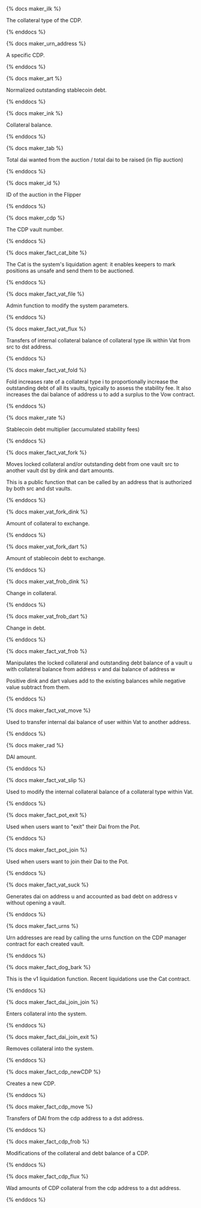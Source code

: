{% docs maker_ilk %}

The collateral type of the CDP.

{% enddocs %}

{% docs maker_urn_address %}

A specific CDP.

{% enddocs %}

{% docs maker_art %}

Normalized outstanding stablecoin debt.

{% enddocs %}

{% docs maker_ink %}

Collateral balance.

{% enddocs %}

{% docs maker_tab %}

Total dai wanted from the auction / total dai to be raised (in flip auction)
    
{% enddocs %}
    
{% docs maker_id %}

ID of the auction in the Flipper

{% enddocs %}

{% docs maker_cdp %}

The CDP vault number.

{% enddocs %}

{% docs maker_fact_cat_bite %}

The Cat is the system's liquidation agent: it enables keepers to mark positions as unsafe and send them to be auctioned.

{% enddocs %}

{% docs maker_fact_vat_file %}

Admin function to modify the system parameters.

{% enddocs %}

{% docs maker_fact_vat_flux %}

Transfers of internal collateral balance of collateral type ilk within Vat from src to dst address.

{% enddocs %}

{% docs maker_fact_vat_fold %}

Fold increases rate of a collateral type i to proportionally increase the outstanding debt of all its vaults, typically to assess the stability fee. It also increases the dai balance of address u to add a surplus to the Vow contract.
    
{% enddocs %}

{% docs maker_rate %}

Stablecoin debt multiplier (accumulated stability fees)

{% enddocs %}

{% docs maker_fact_vat_fork %}

Moves locked collateral and/or outstanding debt from one vault src to another vault dst by dink and dart amounts.

This is a public function that can be called by an address that is authorized by both src and dst vaults.

{% enddocs %}

{% docs maker_vat_fork_dink %}

Amount of collateral to exchange.

{% enddocs %}

{% docs maker_vat_fork_dart %}

Amount of stablecoin debt to exchange.

{% enddocs %}

{% docs maker_vat_frob_dink %}

Change in collateral.

{% enddocs %}

{% docs maker_vat_frob_dart %}

Change in debt.

{% enddocs %}

{% docs maker_fact_vat_frob %}

Manipulates the locked collateral and outstanding debt balance of a vault u with collateral balance from address v and dai balance of address w

Positive dink and dart values add to the existing balances while negative value subtract from them.

{% enddocs %}

{% docs maker_fact_vat_move %}

Used to transfer internal dai balance of user within Vat to another address.

{% enddocs %}

{% docs maker_rad %}

DAI amount.

{% enddocs %}

{% docs maker_fact_vat_slip %}

Used to modify the internal collateral balance of a collateral type within Vat.

{% enddocs %}

{% docs maker_fact_pot_exit %}

Used when users want to "exit" their Dai from the Pot.

{% enddocs %}

{% docs maker_fact_pot_join %}

Used when users want to join their Dai to the Pot.

{% enddocs %}

{% docs maker_fact_vat_suck %}

Generates dai on address u and accounted as bad debt on address v without opening a vault.

{% enddocs %}

{% docs maker_fact_urns %}

Urn addresses are read by calling the urns function on the CDP manager contract for each created vault.

{% enddocs %}

{% docs maker_fact_dog_bark %}

This is the v1 liquidation function. Recent liquidations use the Cat contract.

{% enddocs %}

{% docs maker_fact_dai_join_join %}

Enters collateral into the system.

{% enddocs %}

{% docs maker_fact_dai_join_exit %}

Removes collateral into the system.

{% enddocs %}

{% docs maker_fact_cdp_newCDP %}

Creates a new CDP.

{% enddocs %}

{% docs maker_fact_cdp_move %}

Transfers of DAI from the cdp address to a dst address.

{% enddocs %}

{% docs maker_fact_cdp_frob %}

Modifications of the collateral and debt balance of a CDP.

{% enddocs %}

{% docs maker_fact_cdp_flux %}

Wad amounts of CDP collateral from the cdp address to a dst address.

{% enddocs %}
